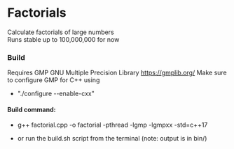 # Factorials
Calculate factorials of large numbers  
Runs stable up to 100,000,000 for now


### Build 
Requires GMP GNU Multiple Precision Library https://gmplib.org/
Make sure to configure GMP for C++ using 
- "./configure --enable-cxx"

#### Build command:

- g++ factorial.cpp -o factorial -pthread -lgmp -lgmpxx -std=c++17

- or run the build.sh script from the terminal (note: output is in bin/)
